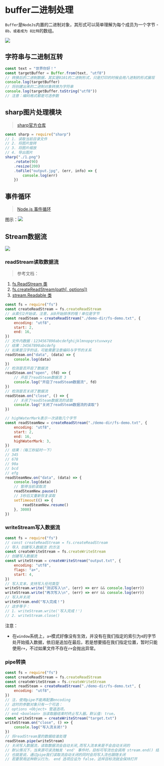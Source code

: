 # buffer二进制处理
`Buffer`是`NodeJs`内置的二进制对象，其形式可以简单理解为每个成员为一个字节 - `8b，或者成为 8比特`的数组。

![](https://cdn.jsdelivr.net/gh/Huansheng1/myimg/PicGo/20201125220453.png)
## 字符串与二进制互转
```js
const text = "世界你好！"
const targetBuffer = Buffer.from(text, "utf8")
// 转换后的二进制数据，其实是0101的二进制形式，只是打印的时候会用八进制的形式展现
console.log(targetBuffer)
// 将创建出来的二进制对象转换为字符串
console.log(targetBuffer.toString("utf8"))
// 注意：编码格式都是可选参数

```
## sharp图片处理模块
> [sharp官方仓库](https://github.com/lovell/sharp)
```js
const sharp = require("sharp")
// 1. 读取当前目录文件
// 2. 将图片旋转
// 3. 将图片缩放
// 4. 导出图片
sharp("./1.png")
    .rotate(90)
    .resize(200)
    .toFile("output.jpg", (err, info) => {
        console.log(err)
    })
```
## 事件循环
> [Node.js 事件循环](https://nodejs.org/zh-cn/docs/guides/event-loop-timers-and-nexttick/)

图示：![](https://cdn.jsdelivr.net/gh/Huansheng1/myimg/PicGo/20201125230449.png)

## Stream数据流
[![](https://cdn.jsdelivr.net/gh/Huansheng1/myimg/PicGo/20201129124059.png)](http://nodejs.cn/api/stream.html)
### readStream读取数据流
> 参考文档：
1. [fs.ReadStream 类](http://nodejs.cn/api/fs.html#fs_class_fs_readstream)
2. [fs.createReadStream(path[, options])](http://nodejs.cn/api/fs.html#fs_fs_createreadstream_path_options)
3. [stream.Readable 类](http://nodejs.cn/api/stream.html#stream_class_stream_readable)
```js
const fs = require("fs")
const createReadStream = fs.createReadStream
// 从索引2开始读，注意，从0开始排序的哦！单位是字节
const readSteam = createReadStream("./demo-dir/fs-demo.txt", {
    encoding: "utf8",
    start: 2,
    end: 16,
})
// 文件内数据：1234567890abcdefghijklmnopqrstuvwxyz
// 结果：34567890abcdefg
// 如果是汉字的话，可能需要注意编码与字节的关系
readSteam.on("data", (data) => {
    console.log(data)
})
// 检测是否开启了数据流
readSteam.on("open", (fd) => {
    // 开启了readSteam数据流 3
    console.log("开启了readSteam数据流", fd)
})
// 检测是否关闭了数据流
readSteam.on("close", () => {
    // 关闭了readSteam数据流的读取
    console.log("关闭了readSteam数据流的读取")
})

// highWaterMark表示一次读取几个字节
const readSteamNew = createReadStream("./demo-dir/fs-demo.txt", {
    encoding: "utf8",
    start: 2,
    end: 16,
    highWaterMark: 3,
})
// 结果：（每三秒延时一下）
// 345
// 678
// 90a
// bcd
// efg
readSteamNew.on("data", (data) => {
    console.log(data)
    // 暂停当前读取流
    readSteamNew.pause()
    // 3秒后又重新恢复读取
    setTimeout(() => {
        readSteamNew.resume()
    }, 3000)
})
```
### writeStream写入数据流
```js
const fs = require("fs")
// const createReadStream = fs.createReadStream
// 导入 创建写入数据流 的方法
const createWriteStream = fs.createWriteStream
// 创建写入数据流
const writeStream = createWriteStream("output.txt", {
    encoding: "utf8",
    flags: "a+",
    start: 4,
})
// 写入文本，支持写入任何类型
writeStream.write("测试写入\n", (err) => err && console.log(err))
writeStream.write("再次写入\n", (err) => err && console.log(err))
// 写入并关闭
writeStream.end("写入完成！")
// 这步等于：
// 1. writeStream.write('写入完成！')
// 2. writeStream.close()
```
注意：
* 在`window`系统上，`a+`模式好像没有生效，并没有在我们指定的索引为`4`的字节处开始插入数据，依旧是追加在最后，若是想要插在我们指定位置，暂时只能使用`r+`，不过如果文件不存在`r+`会抛出异常。


### pipe转换
```js
const fs = require("fs")
const createReadStream = fs.createReadStream
const createWriteStream = fs.createWriteStream
const readSteam = createReadStream("./demo-dir/fs-demo.txt", {
    encoding: "utf8",
})
// 注，使用pipe不能再配置encoding
// 这时的参数对象只有一个可选：
// options <Object> 管道选项。
// end <boolean> 当读取器结束时终止写入器。默认值: true。
const writeStream = createWriteStream("target.txt")
writeStream.on("close", () => {
    console.log("写入流关闭!")
})
// 将readStream里的数据给谁处理
readSteam.pipe(writeStream)
// 关闭写入数据流，读取数据流会自动关闭,而写入流本来是不会自动关闭的
// 默认情况下，当来源可读流触发 'end' 事件时，目标可写流也会调用 stream.end() 结束写入。
// 也就是说，通过pipe我们读取流自动关闭的同时会将写入流也跟随关闭
// 若要禁用这种默认行为， end 选项应设为 false，这样目标流就会保持打开
```